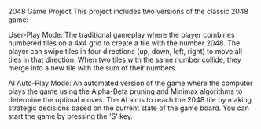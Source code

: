 2048 Game Project
This project includes two versions of the classic 2048 game:

User-Play Mode: The traditional gameplay where the player combines numbered tiles on a 4x4 grid to create a tile with the number 2048. The player can swipe tiles in four directions (up, down, left, right) to move all tiles in that direction. When two tiles with the same number collide, they merge into a new tile with the sum of their numbers.

AI Auto-Play Mode: An automated version of the game where the computer plays the game using the Alpha-Beta pruning and Minimax algorithms to determine the optimal moves. The AI aims to reach the 2048 tile by making strategic decisions based on the current state of the game board. You can start the game by pressing the 'S' key.
